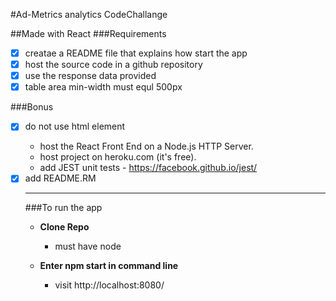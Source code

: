 #Ad-Metrics analytics CodeChallange

##Made with React
###Requirements

 - [x] creatae a README file that explains how start the app 
 - [x] host the source code in a github repository
 - [x] use the response data provided
 - [x] table area min-width must equl 500px
 
###Bonus
 - [x] do not use <table> html element
   - host the React Front End on a Node.js HTTP Server. 
   - host project on heroku.com (it's free).
   - add JEST unit tests - https://facebook.github.io/jest/
 - [x] add README.RM
  
-----------------
###To run the app
	
- **Clone Repo**
	- must have node
	
- **Enter npm start in command line**
	- visit http://localhost:8080/ 
